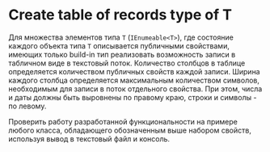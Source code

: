 # Create table of records type of T

Для множества элементов типа `T` (`IEnumeable<T>`), где состояние каждого объекта типа `T` описывается публичными свойствами, имеющих только build-in тип реализовать возможность записи  в табличном виде  в текстовый поток. Количество столбцов в таблице определяется количеством публичных свойств каждой записи. Ширина каждого столбца определяется максимальным количеством символов,  необходимым для записи в поток отдельного свойства. При этом, числа  и даты должны быть выровнены по правому краю, строки и символы - по левому. 


Проверить работу разработанной функциональности на примере любого класса, обладающего обозначенным выше набором свойств, используя вывод в текстовый файл и консоль.
